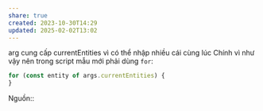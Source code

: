 ```yaml
---
share: true
created: 2023-10-30T14:29
updated: 2025-02-02T13:02
---
```

arg cung cấp currentEntities vì có thể nhập nhiều cái cùng lúc
Chính vì như vậy nên trong script mẫu mới phải dùng `for`:
```js
for (const entity of args.currentEntities) {
}
```
Nguồn:: 